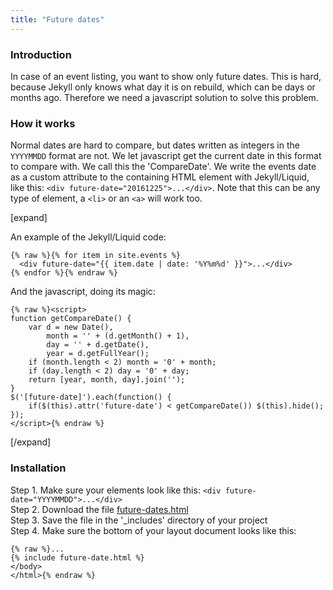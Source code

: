 ```yaml
---
title: "Future dates"
---
```


### Introduction

In case of an event listing, you want to show only future dates. This is hard, because Jekyll only knows what day it is on rebuild, which can be days or months ago. Therefore we need a javascript solution to solve this problem.

### How it works

Normal dates are hard to compare, but dates written as integers in the `YYYYMMDD` format are not. We let javascript get the current date in this format to compare with. We call this the 'CompareDate'. We write the events date as a custom attribute to the containing HTML element with Jekyll/Liquid, like this: `<div future-date="20161225">...</div>`. Note that this can be any type of element, a `<li>` or an `<a>` will work too.

[expand]

An example of the Jekyll/Liquid code:

```
{% raw %}{% for item in site.events %}
  <div future-date="{{ item.date | date: '%Y%m%d' }}">...</div>
{% endfor %}{% endraw %}
```

And the javascript, doing its magic:

```
{% raw %}<script>
function getCompareDate() {
    var d = new Date(),
        month = '' + (d.getMonth() + 1),
        day = '' + d.getDate(),
        year = d.getFullYear();
    if (month.length < 2) month = '0' + month;
    if (day.length < 2) day = '0' + day;
    return [year, month, day].join('');
}
$('[future-date]').each(function() {
    if($(this).attr('future-date') < getCompareDate()) $(this).hide();
});
</script>{% endraw %}
```

[/expand]

### Installation

Step 1. Make sure your elements look like this: `<div future-date="YYYYMMDD">...</div>`<br>
Step 2. Download the file [future-dates.html](https://raw.githubusercontent.com/jhvanderschee/jekyllcodex/gh-pages/_includes/future-dates.html)<br>
Step 3. Save the file in the '_includes' directory of your project<br>
Step 4. Make sure the bottom of your layout document looks like this:

```
{% raw %}...
{% include future-date.html %}
</body>
</html>{% endraw %}
```
